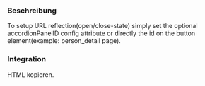 ### Beschreibung

To setup URL reflection(open/close-state) simply set the optional accordionPanelID config attribute or directly the id on the button element(example: person_detail page).

### Integration

HTML kopieren.
